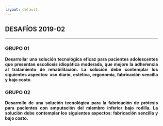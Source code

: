 ```yaml
---
layout: default
---
```

## DESAFÍOS 2019-02

* * *
### GRUPO 01

<div style="text-align: justify"><strong>Desarrollar una solución tecnológica eficaz para pacientes adolescentes que presentan escoliosis idiopática moderada, que mejore la adherencia al tratamiento de rehabilitación. La solución debe contemplar los siguientes aspectos: uso diario, estética, ergonomía, fabricación sencilla y bajo costo.</strong></div> 

### GRUPO 02
<div style="text-align: justify"><strong>Desarrollo de una solución tecnológica para la fabricación de prótesis para pacientes con amputación del miembro inferior bajo rodilla. La solución debe contemplar los siguientes aspectos: fabricación sencilla y bajo costo.</strong></div>

